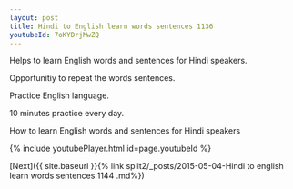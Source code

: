 ```yaml
---
layout: post
title: Hindi to English learn words sentences 1136 
youtubeId: 7oKYDrjMwZQ
---
```

 
 
Helps to learn English words and sentences for Hindi speakers.

Opportunitiy to repeat the words sentences. 

Practice English language. 
 
10 minutes practice every day. 
 
How to learn English words and sentences for Hindi speakers 
 
{% include youtubePlayer.html id=page.youtubeId %}
 
 
[Next]({{ site.baseurl }}{% link  split2/_posts/2015-05-04-Hindi to english learn words sentences 1144 .md%})
 
